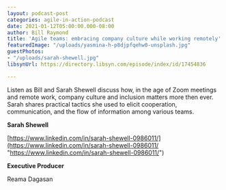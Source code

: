 ```yaml
---
layout: podcast-post
categories: agile-in-action-podcast
date: 2021-01-12T05:00:00.000-08:00
author: Bill Raymond
title: 'Agile teams: embracing company culture while working remotely'
featuredImage: "/uploads/yasmina-h-p8djpfqehw0-unsplash.jpg"
guestPhotos:
- "/uploads/sarah-shewell.jpg"
libsynUrl: https://directory.libsyn.com/episode/index/id/17454836

---
```


Listen as Bill and Sarah Shewell discuss how, in the age of Zoom meetings and remote work, company culture and inclusion matters more then ever. Sarah shares practical tactics she used to elicit cooperation, communication, and the flow of information among various teams.

**Sarah Shewell**

[https://www.linkedin.com/in/sarah-shewell-0986011/](https://www.linkedin.com/in/sarah-shewell-0986011/ "https://www.linkedin.com/in/sarah-shewell-0986011/")

**Executive Producer**

Reama Dagasan